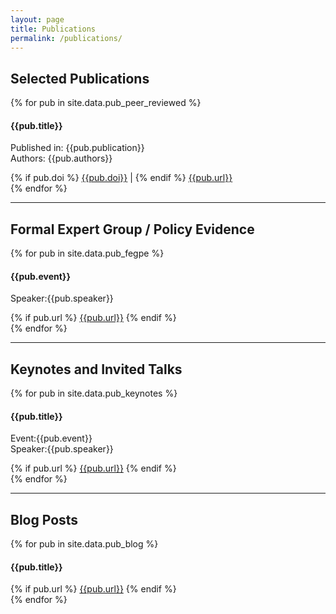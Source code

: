 ```yaml
---
layout: page
title: Publications
permalink: /publications/
---
```

<section class="collection">
  <h2 class="underline">Selected Publications</h2>
  {% for pub in site.data.pub_peer_reviewed %}
    <div class="publication">
      <h4>{{pub.title}}</h4>
      <p>
        <label>Published in: </label><span>{{pub.publication}}</span><br/>
        <label>Authors: </label><span>{{pub.authors}}</span><br/>
      </p>
      {% if pub.doi %}
        <a href="https://doi.org/{{pub.doi}}">{{pub.doi}}</a> | 
      {% endif %}
      <a href="{{pub.url}}">{{pub.url}}</a>
    </div>
  {% endfor %}
</section>
<hr>
<section class="collection">
  <h2 class="underline">Formal Expert Group / Policy Evidence</h2>
  {% for pub in site.data.pub_fegpe %}
    <div class="publication">
      <h4>{{pub.event}}</h4>
      <p><label>Speaker:</label><span>{{pub.speaker}}</span></p>
      {% if pub.url %}
        <a href="{{pub.url}}">{{pub.url}}</a>
      {% endif %}
    </div>
  {% endfor %}
</section>
<hr>
<section class="collection">
  <h2 class="underline">Keynotes and Invited Talks</h2>
  {% for pub in site.data.pub_keynotes %}
    <div class="publication">
      <h4>{{pub.title}}</h4>
      <p>
        <label>Event:</label><span>{{pub.event}}</span><br/>
        <label>Speaker:</label><span>{{pub.speaker}}</span>
      </p>
      {% if pub.url %}
        <a href="{{pub.url}}">{{pub.url}}</a>
      {% endif %}
    </div>
  {% endfor %}
</section>
<hr>
<section class="collection">
  <h2 class="underline">Blog Posts</h2>
  {% for pub in site.data.pub_blog %}
    <div class="publication">
      <h4>{{pub.title}}</h4>
      {% if pub.url %}
        <a href="{{pub.url}}">{{pub.url}}</a>
      {% endif %}
    </div>
  {% endfor %}
</section>
